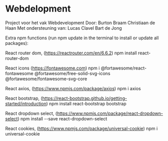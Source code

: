 # Webdelopment

Project voor het vak Webdevelopment
Door:
Burton Braam
Christiaan de Haan
Met ondersteuning van:
Lucas Clavel
Bart de Jong

Extra npm functions (run npm update in the terminal to install or update all packages):

React router dom, (https://reactrouter.com/en/6.6.2)
npm install react-router-dom

React icons (https://fontawesome.com)
npm i @fortawesome/react-fontawesome @fortawesome/free-solid-svg-icons @fortawesome/fontawesome-svg-core

React axios, (https://www.npmjs.com/package/axios)
npm i axios

React bootstrap, (https://react-bootstrap.github.io/getting-started/introduction)
npm install react-bootstrap bootstrap

React dropdown select, (https://www.npmjs.com/package/react-dropdown-select)
npm install --save react-dropdown-select

React cookies, (https://www.npmjs.com/package/universal-cookie)
npm i universal-cookie
